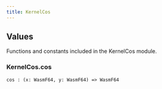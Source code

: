 ```yaml
---
title: KernelCos
---
```


## Values

Functions and constants included in the KernelCos module.

### KernelCos.**cos**

```grain
cos : (x: WasmF64, y: WasmF64) => WasmF64
```

